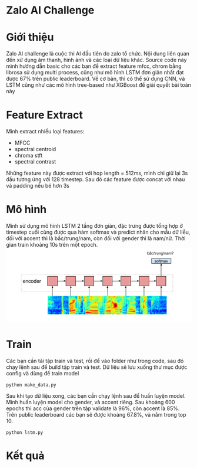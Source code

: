 # Zalo AI Challenge
# Giới thiệu
Zalo AI challenge là cuộc thi AI đầu tiên do zalo tổ chức. Nội dung liên quan đến xử dụng âm thanh, hình ảnh và các loại dữ liệu khác. 
Source code này mình hướng dẫn basic cho các bạn để extract feature mfcc, chrom bằng librosa sử dụng multi process, cũng như mô hình LSTM đơn giản nhất đạt được 67% trên public leaderboard. Về cơ bản, thì có thể sử dụng CNN, và LSTM cũng như các mô hình tree-based như XGBoost để giải quyết bài toán này
# Feature Extract
Mình extract nhiều loại features:
* MFCC
* spectral centroid
* chroma stft
* spectral contrast

Những feature này được extract với hop length = 512ms, mình chỉ giữ lại 3s đầu tương ứng với 128 timestep. Sau đó các feature được concat với nhau và padding nếu bé hơn 3s
# Mô hình
Mình sử dụng mô hình LSTM 2 tầng đơn giản, đặc trưng được tổng hợp ở timestep cuối cùng được qua hàm softmax và predict nhãn cho mẫu dữ liễu, đối với accent thì là bắc/trung/nam, còn đối với gender thì là nam/nữ. Thời gian train khoảng 10s trên một epoch.
![model](img/lstm.png)

# Train
Các bạn cần tải tập train và test, rồi để vào folder như trong code, sau đó chạy lệnh sau để build tập train và test. Dữ liệu sẽ lưu xuống thư mục được config và dùng để train model
```
python make_data.py
```
Sau khi tạo dữ liệu xong, các bạn cần chạy lệnh sau để huấn luyện model. Mình huấn luyện model cho gender, và accent riêng. Sau khoảng 600 epochs thì acc của gender trên tập validate là 96%, còn accent là 85%. Trên public leaderboard các bạn sẽ được khoảng 67.8%, và nằm trong top 10. 
```
python lstm.py
```
# Kết quả

